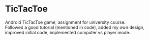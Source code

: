 # TicTacToe

Android TicTacToe game, assignment for university course. </br>
Followed a good tutorial (mentioned in code), added my own design, improved initial code, implemented computer vs player mode.
